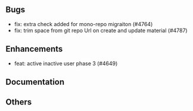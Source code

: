 ## Bugs
- fix: extra check added for mono-repo migraiton (#4764)
- fix: trim space from git repo Url on create and update material (#4787)
## Enhancements
- feat: active inactive user phase 3 (#4649)
## Documentation
## Others
